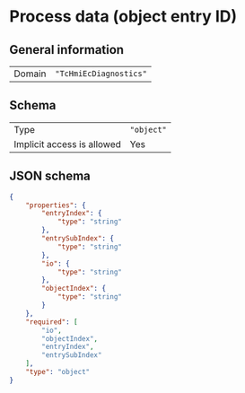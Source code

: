 # Process data (object entry ID)

## General information

|  |  |
| - | - |
| Domain | `"TcHmiEcDiagnostics"` |

## Schema

|  |  |
| - | - |
| Type | `"object"` |
| Implicit access is allowed | Yes |

## JSON schema

```json
{
    "properties": {
        "entryIndex": {
            "type": "string"
        },
        "entrySubIndex": {
            "type": "string"
        },
        "io": {
            "type": "string"
        },
        "objectIndex": {
            "type": "string"
        }
    },
    "required": [
        "io",
        "objectIndex",
        "entryIndex",
        "entrySubIndex"
    ],
    "type": "object"
}
```
